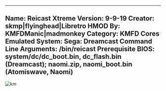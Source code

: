 -----------------------
Name: Reicast Xtreme
Version: 9-9-19
Creator: skmp|flyinghead|Libretro
HMOD By: KMFDManic|madmonkey
Category: KMFD Cores
Emulated System: Sega: Dreamcast
Command Line Arguments: /bin/reicast
Prerequisite BIOS: system/dc/dc_boot.bin, dc_flash.bin (Dreamcast); naomi.zip, naomi_boot.bin (Atomiswave, Naomi)
-----------------------
![km](https://i.imgur.com/AZg4I8e.png)
